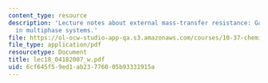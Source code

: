 ```yaml
---
content_type: resource
description: 'Lecture notes about external mass-transfer resistance: Gas-liquid reactions
  in multiphase systems.'
file: https://ol-ocw-studio-app-qa.s3.amazonaws.com/courses/10-37-chemical-and-biological-reaction-engineering-spring-2007/6cf645f59ed1ab23776005b93331915a_lec18_04182007_w.pdf
file_type: application/pdf
resourcetype: Document
title: lec18_04182007_w.pdf
uid: 6cf645f5-9ed1-ab23-7760-05b93331915a
---
```

